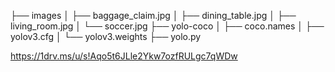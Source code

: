 
├── images
│   ├── baggage_claim.jpg
│   ├── dining_table.jpg
│   ├── living_room.jpg
│   └── soccer.jpg
├── yolo-coco
│   ├── coco.names
│   ├── yolov3.cfg
│   └── yolov3.weights
├── yolo.py

https://1drv.ms/u/s!Aqo5t6JLle2Ykw7ozfRULgc7qWDw
